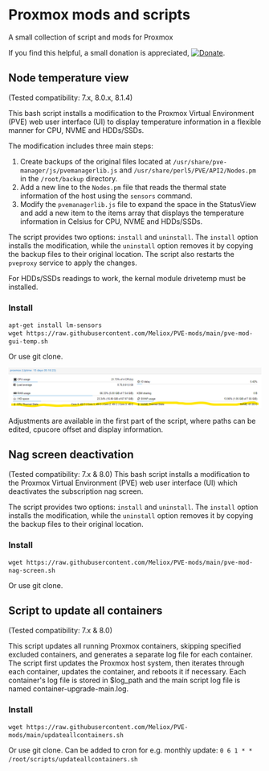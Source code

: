 # Proxmox mods and scripts
A small collection of script and mods for Proxmox

If you find this helpful, a small donation is appreciated, [![Donate](https://www.paypalobjects.com/en_US/i/btn/btn_donate_LG.gif)](https://www.paypal.com/cgi-bin/webscr?cmd=_s-xclick&hosted_button_id=K8XPMSEBERH3W).

## Node temperature view
(Tested compatibility: 7.x, 8.0.x, 8.1.4)

This bash script installs a modification to the Proxmox Virtual Environment (PVE) web user interface (UI) to display temperature information in a flexible manner for CPU, NVME and HDDs/SSDs.

The modification includes three main steps:

1. Create backups of the original files located at `/usr/share/pve-manager/js/pvemanagerlib.js` and `/usr/share/perl5/PVE/API2/Nodes.pm` in the `/root/backup` directory.
2. Add a new line to the `Nodes.pm` file that reads the thermal state information of the host using the `sensors` command.
3. Modify the `pvemanagerlib.js` file to expand the space in the StatusView and add a new item to the items array that displays the temperature information in Celsius for CPU, NVME and HDDs/SSDs.

The script provides two options: `install` and `uninstall`. The `install` option installs the modification, while the `uninstall` option removes it by copying the backup files to their original location. The script also restarts the `pveproxy` service to apply the changes.

For HDDs/SSDs readings to work, the kernal module drivetemp must be installed.

### Install
```
apt-get install lm-sensors
wget https://raw.githubusercontent.com/Meliox/PVE-mods/main/pve-mod-gui-temp.sh
```
Or use git clone.

![Promxox temp mod](https://github.com/Meliox/PVE-mods/blob/main/pve-mod-temp.png?raw=true)

Adjustments are available in the first part of the script, where paths can be edited, cpucore offset and display information.

## Nag screen deactivation
(Tested compatibility: 7.x & 8.0)
This bash script installs a modification to the Proxmox Virtual Environment (PVE) web user interface (UI) which deactivates the subscription nag screen.

The script provides two options: `install` and `uninstall`. The `install` option installs the modification, while the `uninstall` option removes it by copying the backup files to their original location.

### Install
```
wget https://raw.githubusercontent.com/Meliox/PVE-mods/main/pve-mod-nag-screen.sh
```
Or use git clone.

## Script to update all containers
(Tested compatibility: 7.x & 8.0)

This script updates all running Proxmox containers, skipping specified excluded containers, and generates a separate log file for each container.
The script first updates the Proxmox host system, then iterates through each container, updates the container, and reboots it if necessary.
Each container's log file is stored in $log_path and the main script log file is named container-upgrade-main.log.

### Install
```
wget https://raw.githubusercontent.com/Meliox/PVE-mods/main/updateallcontainers.sh
```
Or use git clone.
Can be added to cron for e.g. monthly update: ```0 6 1 * * /root/scripts/updateallcontainers.sh```
